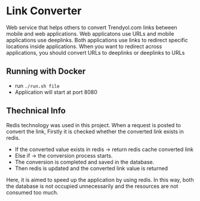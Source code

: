 # Link Converter
Web service that helps others to convert Trendyol.com links between mobile and web applications. Web applicatons use URLs and mobile applications use deeplinks. Both applications use links to redirect specific locations inside applications. When you want to redirect across applications, you should convert URLs to deeplinks or deeplinks to URLs
## Running with Docker
 - run `./run.sh file`</br>
 - Application will start at port 8080</br>
## Thechnical Info 
Redis technology was used in this project. When a request is posted to convert the link, Firstly it is checked whether the converted link exists in redis.        
 - If the converted value exists in redis -> return redis cache converted link</br>
 - Else if -> the conversion process starts.
 - The conversion is completed and saved in the database.
 - Then redis is updated and the converted link value is returned
 
 Here, it is aimed to speed up the application by using redis. In this way, both the database is not occupied unnecessarily and the resources are not consumed too much.
